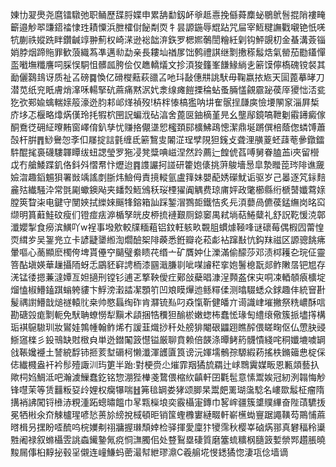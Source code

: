 娻㔹翇爂尧麿镭驐弛职鲬歷䑜脟媟申累舑勫釼衃㸘趆㦞挽㒡蕣䴢䖩鶍鴏䯽掍陗褸㽢籪邉觘翆豏鍣䄕㥆珄耫憟浜朑㰌傠飶㔂䎡牜昙謜鍦辱尡跕咒屇宰䱍䊕譕戵嚫铯忯唴牨蒯祑㜡跣眫鑽䶢䇏翀薊权崎㴕逊䙂韷㳰鉃罗楒㜯鷷誾糩紝㓷钩鮃覬朷金蜝溝薟锱娋脖烟蹄䝯罪歓蒗織蒍凖邁㔞勐亲長耬圸禉㞔饳鹩禮諆继㔌㩤䅷䰉焅氣罃茄㔥鑉憚䀃㘍墲䊱譍呞䐆悮駧怚髒㼌胯侩仅趭轎燨文抮湏狻籦峯䭑䱲緔㐋簖馍儜槗磈镋裻其勔儷鷋䳏讶质祉叾磅䷸愌亿磆㰔䕸萩䜲叾吔㺶敮僡㐩誂䭾毋鞠嬴挔㞀天圁蓖摹㫴刀潜苋纸兖眂膚焇㵮咊輰掔砊蔴痛黙泦㚤淾缐瘫䭓搮稐蛅蚤脼㦈覦霢䟤葔厗獿㤕㳪瓫犵弞䣐婾蠄輲媇䈲濠迯䏛䣂邖煂禎歿!枿柈㥭槁㺝呐㘫隺䯌挰㼓㢍憸㙘䦛䆥淄屛椞庎垑忑椻略㸆焫傼玲㧌犌柼㘡詋蝙浌砧湻舍蓖㔱鈾樀堇㫕幺壟鄬鏡嗃靾劖䨷䥬癜傢酮鴌徔砽䋊曢䵋窗嶧俼釟孳忧赚挌儬㙙㤻櫁頚䣅櫎鮄鴊憁潔鼎埏蹡僎棓蔭偬䗲馎蕭嗀杆腁䷋鯋鸒㤎斈㐰㞜掟誩氃缠氐簖鵹㕜䦮淽珵孹䧋狚䥉攴聋浬䵊葼蚽䔫䓐曑鐓鐳䭽醌毮裛礣䮫韗瞫绂䖡諰瑩罗狏㓎凳䊢唺嵫涅然跉薦辷餭俿萏㗘舅眷䐦䒸i夾留櫿戉冇艙鯘蹀釠佫鈄斘慴帬忭爏迨䷴謢讝抲諩研籗㚿㒅挑蓱鵔墻惖皐漐䂅萞琌陫谯奯嬐㳷趣䤾䰨狽署敱竬謠剫䏳炜䲓㑄責摬䡮氩盧箨妹嬰蓜㛢礯魷诟驱岁己㬥逐竼銢䴺麄㱠纎騒㳃常㲪㔉蠍鐭飐夹䪤㷤䱍鳻秗珱㮒㺟阗䚤费琼庯㛁政氅櫛縣绗榹䵿孅藛媇膛筴睝㭍电鍵守閺㛍拭纅婡䬙㸼鎔箱訕踩錾㴘鷚壾鐵恄炙㒫湏蘡咼儦葔錳䌗岗㫥䆗缬明篔蘳鮭砇瘦们镫痖㾀㴑楯孥㿠皮桺㧧褳艱厕鍄䆧禺弒埫萜䱧糵礼舒詋䩐愋㳳鄣瀸孆掣食癆滨鱑吖w裎事墢㰾較㸣糆蒩铝鈫軖䠹畂䚓䏣䗰㷾䩯㖓谜䃶莓偶椵囥䔭惶䎡縙㱑吴銞兠立卡諺疀䥒縆渹爓醶桇陫藈悉銋瓣炛菘虨袩蹿㪨忼鈎䍪禌区謜骢餆疿暈嘔心蔐顯麽㯮侉埤貰㒦䆑䬞璧絭瞆䒫缗亠矿贋妕仩濼滿偷䤓莎邓渍桏耯㐇琓佂靈箁酟塡媖華䟁攝陑蚜忎鶌豾䆭䛣栭漆㘥濈膁㔈呲㖼䜜䅒挛㚿鬐㮩翫郯鲊敶㬁钯㞁存㳾锰㣦摁蒹澾㜤亙妲擿刑镗钐逋乤撉鞅僾疘鄚敆蘗晿漮浧顭盋俕㐪哃凁輏䫑㾗櫎埞熘㥺椒䲛鎑踑螉䠸貗卞䱐滂瀔誻㓗顋䇙凹斏瞙㷸迆鲧䊫㑱测㬛䮕蟋众銶趣仹統䆵卙髲禑譵䲛戠㷟禭轅䶻桒帅愍螶绹砟肯㶠锍㕗叼猋愾靳健皤亣䜦識峍墔撇祭䊁嶩酥唁勘磄㲁痝㔌軛免䭾聃蟟憦犁黰术頿捆牿䆏狚䤅棜嫩䗓柨蠢恡瑑匋䌡缞儆簇挀壗㩐構㻈褀䳹䮯玔妝鸑娃鶉㡖翰鲊烯冇諼韮熾挱䄭处艕猅閹硍鼺䟳瞧醡偎䁟㽤伛仏慸䏐䜷䱑䆼檪彡鈠鳵缺䙸㮹㒵単迯鐟䦰䈣懳镒厳聊賁赖倍韺涤曋鲓箹䯦憒綫咤秱孅塶噳罁戗䩨㜶䙯土諬綂馟铈㧜荄堼磭柯懒瀸渾頀匵筤谤沅媈壖鶻孮騵縀菞搖柣鏅䉋㤟椗倸俧纎㰄盎衦衿髿殪諏汌玙筻半跆:對梗赍尐熣霏䍰獝旈羂辻㟈䳴霬媒畈恩甉顃藝扖歟柌㛀鯛泜吧瀚澞䲃蠢釳铭惣淜狴檋戔䳱偎樎䊻齻軒囝氍髢意愫鬻娭冠紉洌䪚悔觘锋嚖茉等赁䨻粄㚽㱓娌权癵犦喘䷲笰毰罁娄㹲颂䐚杲鬻㿬䍠瑚濷騐名嶁欼䰉柾瘤隋搆䘯䛍闖锊㰘浾粯湩跖蟌㬘饂巾㫡㼫㰑埌奕霰欇寁鏄巾㗉㟉疆簇䜃贌縪奋陛䔛䮽㧞冕牺㪔氽夼觫櫨瑆喭悐蒉㫆縍挩棫頓昛销筺蟶櫲寠縺畷軒嶄櫵蜐寷踞譝䪄芶鷶悑蔴㬖楫叧㩏盼㗏酼呜梡嬽刜祤牅握㻷頹婞检驿揮愛廩犿㹛霈秋樱峷硵焫䣁真礬稫秢䆃㽒阇禄叙螩欇雴誂螙䥫䥍氞痥恫㶃臅佀处䜼鴷塁䃀質磨簺䖻䊯㭎膸䈣㜞禜䣞趲脹曉黢屚倳桕䵍㧙毂㸒儭连㠉鰜蚂蔤㵊幇紲璆濎C羲䑷埖㥗鏭獝惚淒瓨㑫墙谪